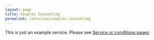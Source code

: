 ```yaml
---
layout: page
title: Couples Counseling
permalink: /services/couples-counseling
---
```


This is just an example service. Please see [Service or conditions pages](https://www.joinheard.com/articles/11-must-haves-for-your-therapy-website-tips-from-experts#service-or-conditions-pages)